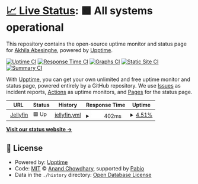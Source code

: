 # [📈 Live Status](https://akhilasuraj.github.io/uptime): <!--live status--> **🟩 All systems operational**

This repository contains the open-source uptime monitor and status page for [Akhila Abesinghe](https://akhilasuraj.github.io/uptime), powered by [Upptime](https://github.com/upptime/upptime).

[![Uptime CI](https://github.com/akhilasuraj/uptime/workflows/Uptime%20CI/badge.svg)](https://github.com/akhilasuraj/uptime/actions?query=workflow%3A%22Uptime+CI%22)
[![Response Time CI](https://github.com/akhilasuraj/uptime/workflows/Response%20Time%20CI/badge.svg)](https://github.com/akhilasuraj/uptime/actions?query=workflow%3A%22Response+Time+CI%22)
[![Graphs CI](https://github.com/akhilasuraj/uptime/workflows/Graphs%20CI/badge.svg)](https://github.com/akhilasuraj/uptime/actions?query=workflow%3A%22Graphs+CI%22)
[![Static Site CI](https://github.com/akhilasuraj/uptime/workflows/Static%20Site%20CI/badge.svg)](https://github.com/akhilasuraj/uptime/actions?query=workflow%3A%22Static+Site+CI%22)
[![Summary CI](https://github.com/akhilasuraj/uptime/workflows/Summary%20CI/badge.svg)](https://github.com/akhilasuraj/uptime/actions?query=workflow%3A%22Summary+CI%22)

With [Upptime](https://upptime.js.org), you can get your own unlimited and free uptime monitor and status page, powered entirely by a GitHub repository. We use [Issues](https://github.com/akhilasuraj/uptime/issues) as incident reports, [Actions](https://github.com/akhilasuraj/uptime/actions) as uptime monitors, and [Pages](https://akhilasuraj.github.io/uptime) for the status page.

<!--start: status pages-->
<!-- This summary is generated by Upptime (https://github.com/upptime/upptime) -->
<!-- Do not edit this manually, your changes will be overwritten -->
<!-- prettier-ignore -->
| URL | Status | History | Response Time | Uptime |
| --- | ------ | ------- | ------------- | ------ |
| <img alt="" src="https://icons.duckduckgo.com/ip3/jellyfin.akhila.me.ico" height="13"> [Jellyfin](https://jellyfin.akhila.me) | 🟩 Up | [jellyfin.yml](https://github.com/akhilasuraj/uptime/commits/HEAD/history/jellyfin.yml) | <details><summary><img alt="Response time graph" src="./graphs/jellyfin/response-time-week.png" height="20"> 402ms</summary><br><a href="https://akhilasuraj.github.io/uptime/history/jellyfin"><img alt="Response time 2297" src="https://img.shields.io/endpoint?url=https%3A%2F%2Fraw.githubusercontent.com%2Fakhilasuraj%2Fuptime%2FHEAD%2Fapi%2Fjellyfin%2Fresponse-time.json"></a><br><a href="https://akhilasuraj.github.io/uptime/history/jellyfin"><img alt="24-hour response time 402" src="https://img.shields.io/endpoint?url=https%3A%2F%2Fraw.githubusercontent.com%2Fakhilasuraj%2Fuptime%2FHEAD%2Fapi%2Fjellyfin%2Fresponse-time-day.json"></a><br><a href="https://akhilasuraj.github.io/uptime/history/jellyfin"><img alt="7-day response time 402" src="https://img.shields.io/endpoint?url=https%3A%2F%2Fraw.githubusercontent.com%2Fakhilasuraj%2Fuptime%2FHEAD%2Fapi%2Fjellyfin%2Fresponse-time-week.json"></a><br><a href="https://akhilasuraj.github.io/uptime/history/jellyfin"><img alt="30-day response time 2385" src="https://img.shields.io/endpoint?url=https%3A%2F%2Fraw.githubusercontent.com%2Fakhilasuraj%2Fuptime%2FHEAD%2Fapi%2Fjellyfin%2Fresponse-time-month.json"></a><br><a href="https://akhilasuraj.github.io/uptime/history/jellyfin"><img alt="1-year response time 2297" src="https://img.shields.io/endpoint?url=https%3A%2F%2Fraw.githubusercontent.com%2Fakhilasuraj%2Fuptime%2FHEAD%2Fapi%2Fjellyfin%2Fresponse-time-year.json"></a></details> | <details><summary><a href="https://akhilasuraj.github.io/uptime/history/jellyfin">4.51%</a></summary><a href="https://akhilasuraj.github.io/uptime/history/jellyfin"><img alt="All-time uptime 19.55%" src="https://img.shields.io/endpoint?url=https%3A%2F%2Fraw.githubusercontent.com%2Fakhilasuraj%2Fuptime%2FHEAD%2Fapi%2Fjellyfin%2Fuptime.json"></a><br><a href="https://akhilasuraj.github.io/uptime/history/jellyfin"><img alt="24-hour uptime 31.56%" src="https://img.shields.io/endpoint?url=https%3A%2F%2Fraw.githubusercontent.com%2Fakhilasuraj%2Fuptime%2FHEAD%2Fapi%2Fjellyfin%2Fuptime-day.json"></a><br><a href="https://akhilasuraj.github.io/uptime/history/jellyfin"><img alt="7-day uptime 4.51%" src="https://img.shields.io/endpoint?url=https%3A%2F%2Fraw.githubusercontent.com%2Fakhilasuraj%2Fuptime%2FHEAD%2Fapi%2Fjellyfin%2Fuptime-week.json"></a><br><a href="https://akhilasuraj.github.io/uptime/history/jellyfin"><img alt="30-day uptime 17.18%" src="https://img.shields.io/endpoint?url=https%3A%2F%2Fraw.githubusercontent.com%2Fakhilasuraj%2Fuptime%2FHEAD%2Fapi%2Fjellyfin%2Fuptime-month.json"></a><br><a href="https://akhilasuraj.github.io/uptime/history/jellyfin"><img alt="1-year uptime 19.55%" src="https://img.shields.io/endpoint?url=https%3A%2F%2Fraw.githubusercontent.com%2Fakhilasuraj%2Fuptime%2FHEAD%2Fapi%2Fjellyfin%2Fuptime-year.json"></a></details>

<!--end: status pages-->

[**Visit our status website →**](https://akhilasuraj.github.io/uptime)

## 📄 License

- Powered by: [Upptime](https://github.com/upptime/upptime)
- Code: [MIT](./LICENSE) © [Anand Chowdhary](https://anandchowdhary.com), supported by [Pabio](https://pabio.com)
- Data in the `./history` directory: [Open Database License](https://opendatacommons.org/licenses/odbl/1-0/)
